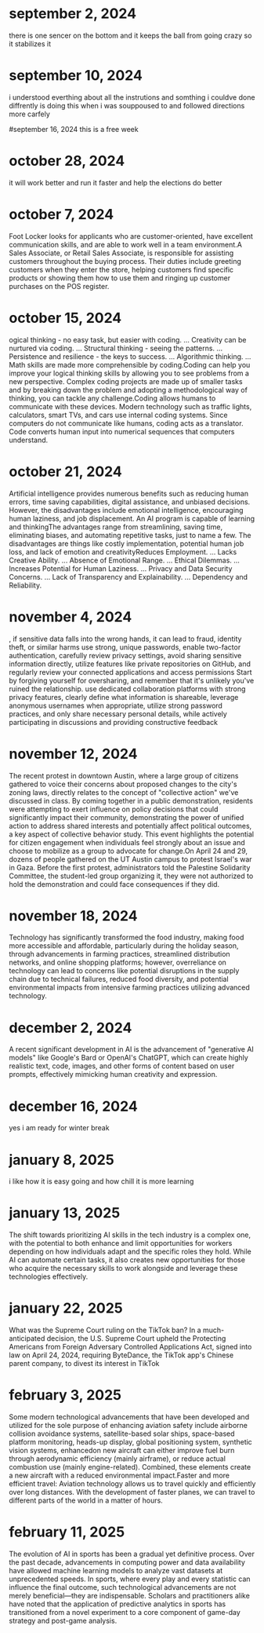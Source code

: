 # september 2, 2024 
there is one sencer on the bottom and it keeps the ball from going crazy so it stabilizes it 

# september 10, 2024 
i understood everthing about all the instrutions and somthing i couldve done diffrently is doing this when i was souppoused to and followed directions more carfely 

#september 16, 2024
this is a free week
# october 28, 2024
it will work better and run it faster and help the elections do better 
# october 7, 2024
Foot Locker looks for applicants who are customer-oriented, have excellent communication skills, and are able to work well in a team environment.A Sales Associate, or Retail Sales Associate, is responsible for assisting customers throughout the buying process. Their duties include greeting customers when they enter the store, helping customers find specific products or showing them how to use them and ringing up customer purchases on the POS register.
# october 15, 2024 
ogical thinking - no easy task, but easier with coding. ...
Creativity can be nurtured via coding. ...
Structural thinking - seeing the patterns. ...
Persistence and resilience - the keys to success. ...
Algorithmic thinking. ...
Math skills are made more comprehensible by coding.Coding can help you improve your logical thinking skills by allowing you to see problems from a new perspective. Complex coding projects are made up of smaller tasks and by breaking down the problem and adopting a methodological way of thinking, you can tackle any challenge.Coding allows humans to communicate with these devices. Modern technology such as traffic lights, calculators, smart TVs, and cars use internal coding systems. Since computers do not communicate like humans, coding acts as a translator. Code converts human input into numerical sequences that computers understand.

# october 21, 2024 
Artificial intelligence provides numerous benefits such as reducing human errors, time saving capabilities, digital assistance, and unbiased decisions. However, the disadvantages include emotional intelligence, encouraging human laziness, and job displacement. An AI program is capable of learning and thinkingThe advantages range from streamlining, saving time, eliminating biases, and automating repetitive tasks, just to name a few. The disadvantages are things like costly implementation, potential human job loss, and lack of emotion and creativityReduces Employment. ...
Lacks Creative Ability. ...
Absence of Emotional Range. ...
Ethical Dilemmas. ...
Increases Potential for Human Laziness. ...
Privacy and Data Security Concerns. ...
Lack of Transparency and Explainability. ...
Dependency and Reliability.
# november 4, 2024
, if sensitive data falls into the wrong hands, it can lead to fraud, identity theft, or similar harms
use strong, unique passwords, enable two-factor authentication, carefully review privacy settings, avoid sharing sensitive information directly, utilize features like private repositories on GitHub, and regularly review your connected applications and access permissions
Start by forgiving yourself for oversharing, and remember that it's unlikely you've ruined the relationship. 
use dedicated collaboration platforms with strong privacy features, clearly define what information is shareable, leverage anonymous usernames when appropriate, utilize strong password practices, and only share necessary personal details, while actively participating in discussions and providing constructive feedback
# november 12, 2024 
The recent protest in downtown Austin, where a large group of citizens gathered to voice their concerns about proposed changes to the city's zoning laws, directly relates to the concept of "collective action" we've discussed in class. By coming together in a public demonstration, residents were attempting to exert influence on policy decisions that could significantly impact their community, demonstrating the power of unified action to address shared interests and potentially affect political outcomes, a key aspect of collective behavior study. This event highlights the potential for citizen engagement when individuals feel strongly about an issue and choose to mobilize as a group to advocate for change.On April 24 and 29, dozens of people gathered on the UT Austin campus to protest Israel's war in Gaza. Before the first protest, administrators told the Palestine Solidarity Committee, the student-led group organizing it, they were not authorized to hold the demonstration and could face consequences if they did.
# november 18, 2024
Technology has significantly transformed the food industry, making food more accessible and affordable, particularly during the holiday season, through advancements in farming practices, streamlined distribution networks, and online shopping platforms; however, overreliance on technology can lead to concerns like potential disruptions in the supply chain due to technical failures, reduced food diversity, and potential environmental impacts from intensive farming practices utilizing advanced technology.
# december 2, 2024 
A recent significant development in AI is the advancement of "generative AI models" like Google's Bard or OpenAI's ChatGPT, which can create highly realistic text, code, images, and other forms of content based on user prompts, effectively mimicking human creativity and expression. 
# december 16, 2024
yes i am ready for winter break
# january 8, 2025 
i like how it is easy going and how chill it is more learning 
# january 13, 2025 

The shift towards prioritizing AI skills in the tech industry is a complex one, with the potential to both enhance and limit opportunities for workers depending on how individuals adapt and the specific roles they hold. While AI can automate certain tasks, it also creates new opportunities for those who acquire the necessary skills to work alongside and leverage these technologies effectively. 
# january 22, 2025
What was the Supreme Court ruling on the TikTok ban?
In a much-anticipated decision, the U.S. Supreme Court upheld the Protecting Americans from Foreign Adversary Controlled Applications Act, signed into law on April 24, 2024, requiring ByteDance, the TikTok app's Chinese parent company, to divest its interest in TikTok 
# february 3, 2025 
Some modern technological advancements that have been developed and utilized for the sole purpose of enhancing aviation safety include airborne collision avoidance systems, satellite-based solar ships, space-based platform monitoring, heads-up display, global positioning system, synthetic vision systems, enhancedon new aircraft can either improve fuel burn through aerodynamic efficiency (mainly airframe), or reduce actual combustion use (mainly engine-related). Combined, these elements create a new aircraft with a reduced environmental impact.Faster and more efficient travel: Aviation technology allows us to travel quickly and efficiently over long distances. With the development of faster planes, we can travel to different parts of the world in a matter of hours.
# february 11, 2025
The evolution of AI in sports has been a gradual yet definitive process. Over the past decade, advancements in computing power and data availability have allowed machine learning models to analyze vast datasets at unprecedented speeds. In sports, where every play and every statistic can influence the final outcome, such technological advancements are not merely beneficial—they are indispensable. Scholars and practitioners alike have noted that the application of predictive analytics in sports has transitioned from a novel experiment to a core component of game-day strategy and post-game analysis.
